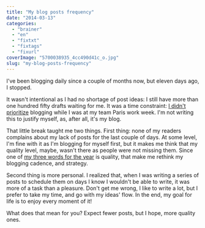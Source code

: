 ```yaml
---
title: "My blog posts frequency"
date: "2014-03-13"
categories: 
  - "brainer"
  - "en"
  - "fixtxt"
  - "fixtags"
  - "fixurl"
coverImage: "5700038935_4cc490d41c_o.jpg"
slug: "my-blog-posts-frequency"
---
```


I've been blogging daily since a couple of months now, but eleven days ago, I stopped.

It wasn't intentional as I had no shortage of post ideas: I still have more than one hundred fifty drafts waiting for me. It was a time constraint: [I didn't prioritize](http://fred.dev/so-you-dont-have-time-bullshit/ "So you don’t have time? Bullshit!") blogging while I was at my team Paris work week. I'm not writing this to justify myself, as, after all, it's my blog.

That little break taught me two things. First thing: none of my readers complains about my lack of posts for the last couple of days. At some level, I'm fine with it as I'm blogging for myself first, but it makes me think that my quality level, maybe, wasn't there as people were not missing them. Since one of [my three words for the year](http://fred.dev/my-3-words-for-2014/ "My 3 words for 2014") is quality, that make me rethink my blogging cadence, and strategy.

Second thing is more personal. I realized that, when I was writing a series of posts to schedule them on days I know I wouldn't be able to write, it was more of a task than a pleasure. Don't get me wrong, I like to write a lot, but I prefer to take my time, and go with my ideas' flow. In the end, my goal for life is to enjoy every moment of it!

What does that mean for you? Expect fewer posts, but I hope, more quality ones.

